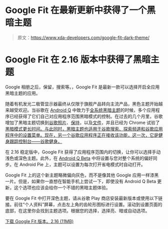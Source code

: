 # Google Fit 在最新更新中获得了一个黑暗主题

> 原文：<https://www.xda-developers.com/google-fit-dark-theme/>

# Google Fit 在 2.16 版本中获得了黑暗主题

Google 相册之后，保留，搜索等。，Google Fit 是最新一款可以选择开启全应用黑暗主题的应用。

随着有机发光二极管显示器最终从仅限于旗舰产品转向主流产品，黑色主题开始越来越受欢迎。当谷歌在 [Android Q](https://www.xda-developers.com/tag/android-q/) 中致力于[全系统黑暗主题](https://www.xda-developers.com/android-q-toggle-dark-theme/)的时候，多个应用程序已经获得了它们自己对应用程序范围黑暗模式的控制。在过去的几个月里，谷歌增加了黑暗主题切换到[谷歌照片](https://www.xda-developers.com/google-photos-dark-theme-roll-out/)、[保持](https://www.xda-developers.com/google-keep-notes-dark-mode/)，以及[文件](https://www.xda-developers.com/files-by-google-dark-theme/)，并且已经为 Chrome 试验了[黑暗模式更长时间。与此同时，黑暗主题也适用于谷歌搜索、探索频道和谷歌应用程序中的设置菜单。现在，另一个谷歌应用程序正在接收该功能，这一次，它是健身跟踪控制台——谷歌健身。](https://www.xda-developers.com/google-chrome-android-dark-mode/)

在 2.16 稳定版中，Google Fit 获得了应用程序范围内的切换，让你可以选择手动浅色或深色主题。此外，在 [Android Q Beta](https://www.xda-developers.com/android-q-beta-5-rolling-out/) 中将设置与您对整个系统的偏好同步。在 Android Pie 上，主题可以设置为每次打开省电模式时自动打开。

Google Fit 上的这个新主题略微偏向灰色，而不是像其他 Google 应用一样漆黑一片。但是，如果你一直想在智能手机上尝试一下，即使没有 Android Q Beta 更新，这个选项也应该会给你一个不错的黑暗主题体验。

要在 Google Fit 中打开深色主题，请从谷歌 Play 商店安装最新版本或使用以下链接。前往“个人资料”屏幕，点击左上角的齿轮形图标进行设置。滚动到设置页面的底部，在这里你会找到主题选项。根据您的选择，选择亮、暗或自动选项。

[下载 Google Fit 版本。2.16 (11MB)](https://www.apkmirror.com/apk/google-inc/fit/fit-2-16-22-release/google-fit-health-and-activity-tracking-2-16-22-130-android-apk-download/)